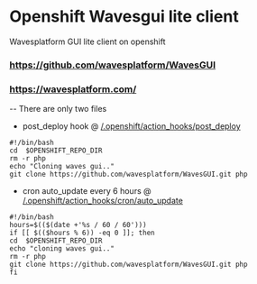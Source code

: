 # Openshift Wavesgui lite client
Wavesplatform GUI lite client on openshift
### https://github.com/wavesplatform/WavesGUI
### https://wavesplatform.com/

--
There are only two files 
* post_deploy hook @ [/.openshift/action_hooks/post_deploy](../.openshift/action_hooks/post_deploy)
```shell
#!/bin/bash
cd  $OPENSHIFT_REPO_DIR
rm -r php
echo "Cloning waves gui.."
git clone https://github.com/wavesplatform/WavesGUI.git php
```
* cron auto_update every 6 hours @ [/.openshift/action_hooks/cron/auto_update](../.openshift/action_hooks/cron/auto_update)
```shell
#!/bin/bash
hours=$(($(date +'%s / 60 / 60')))
if [[ $(($hours % 6)) -eq 0 ]]; then
cd  $OPENSHIFT_REPO_DIR
echo "cloning waves gui.."
rm -r php
git clone https://github.com/wavesplatform/WavesGUI.git php
fi
```